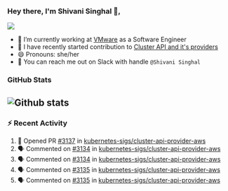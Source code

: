 ### Hey there, I'm Shivani Singhal 👋, 
![](https://komarev.com/ghpvc/?username=shivi28&color=green)

- 🔭 I’m currently working at [VMware](https://tanzu.vmware.com/) as a Software Engineer
- 👯 I have recently started contribution to [Cluster API and it's providers](https://github.com/kubernetes-sigs/cluster-api)
- 😄 Pronouns: she/her
- 💞️ You can reach me out on Slack with handle `@Shivani Singhal` 


### GitHub Stats

![Github stats](https://github-readme-stats.vercel.app/api?username=shivi28&count_private=true&show_icons=true&theme=dark&include_all_commits=true)
---

### :zap: Recent Activity

<!--START_SECTION:activity-->
1. 💪 Opened PR [#3137](https://github.com/kubernetes-sigs/cluster-api-provider-aws/pull/3137) in [kubernetes-sigs/cluster-api-provider-aws](https://github.com/kubernetes-sigs/cluster-api-provider-aws)
2. 🗣 Commented on [#3134](https://github.com/kubernetes-sigs/cluster-api-provider-aws/issues/3134) in [kubernetes-sigs/cluster-api-provider-aws](https://github.com/kubernetes-sigs/cluster-api-provider-aws)
3. 🗣 Commented on [#3134](https://github.com/kubernetes-sigs/cluster-api-provider-aws/issues/3134) in [kubernetes-sigs/cluster-api-provider-aws](https://github.com/kubernetes-sigs/cluster-api-provider-aws)
4. 🗣 Commented on [#3135](https://github.com/kubernetes-sigs/cluster-api-provider-aws/issues/3135) in [kubernetes-sigs/cluster-api-provider-aws](https://github.com/kubernetes-sigs/cluster-api-provider-aws)
5. 🗣 Commented on [#3135](https://github.com/kubernetes-sigs/cluster-api-provider-aws/issues/3135) in [kubernetes-sigs/cluster-api-provider-aws](https://github.com/kubernetes-sigs/cluster-api-provider-aws)
<!--END_SECTION:activity-->

